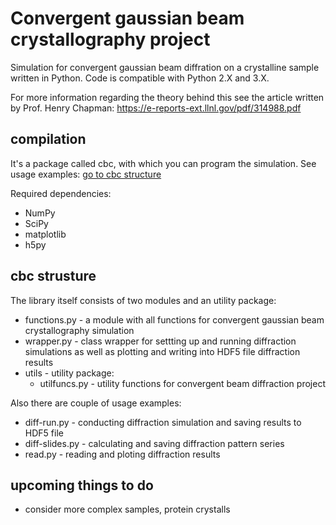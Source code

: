 # Convergent gaussian beam crystallography project
Simulation for convergent gaussian beam diffration on a crystalline sample written in Python. Code is compatible with Python 2.X and 3.X.

For more information regarding the theory behind this see the article written by Prof. Henry Chapman:
https://e-reports-ext.llnl.gov/pdf/314988.pdf

## compilation

It's a package called cbc, with which you can program the simulation. See usage examples: [go to cbc structure](#cbc-structure)

Required dependencies:

- NumPy
- SciPy
- matplotlib
- h5py

## cbc strusture

The library itself consists of two modules and an utility package:

- functions.py - a module with all functions for convergent gaussian beam crystallography simulation
- wrapper.py - class wrapper for settting up and running diffraction simulations as well as plotting and writing into HDF5 file diffraction results
- utils - utility package:
    - utilfuncs.py - utility functions for convergent beam diffraction project

Also there are couple of usage examples:

- diff-run.py - conducting diffraction simulation and saving results to HDF5 file
- diff-slides.py - calculating and saving diffraction pattern series
- read.py - reading and ploting diffraction results

## upcoming things to do

- consider more complex samples, protein crystalls